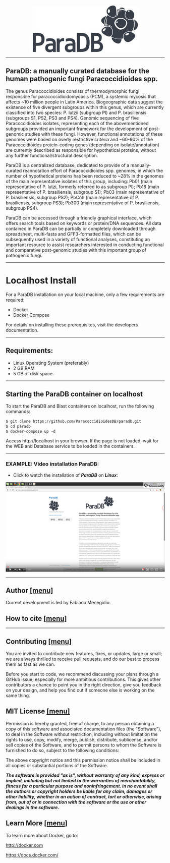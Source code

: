 <p align="center"><img src="https://raw.githubusercontent.com/ParacoccidioidesDB/paracoccidioidesdb.github.io/master/images/paradb_logo.png"></p>

---

## ParaDB: a manually curated database for the human pathogenic fungi Paracoccidioides spp.

The genus Paracoccidioides consists of thermodymorphic fungi responsible for paracoccidioidomycosis (PCM), a systemic mycosis that affects ~10 million people in Latin America. Biogeographic data suggest the existence of five divergent subgroups within this genus, which are currently classified into two species: P. lutzii (subgroup Pl) and P. brasiliensis (subgroups S1, PS2, PS3 and PS4). Genomic sequencing of five Paracoccidioides isolates, representing each of the abovementioned subgroups provided an important framework for the development of post-genomic studies with these fungi. However, functional annotations of these genomes were based on overly restrictive criteria and ~60-90% of the Paracoccidioides protein-coding genes (depending on isolate/annotation) are currently described as responsible for hypothetical proteins, without any further functional/structural description. 

ParaDB is a centralized database, dedicated to provide of a manually-curated reannotation effort of Paracoccidioides spp. genomes, in which the number of hypothetical proteins has been reduced to ~28% in the genomes of the main representative isolates of this group, including: Pb01 (main representative of P. lutzi, formerly referred to as subgroup Pl); Pb18 (main representative of P. brasiliensis, subgroup S1); Pb03 (main representative of P. brasiliensis, subgroup PS2); PbCnh (main representative of P. brasiliensis, subgroup PS3); Pb300 (main representative of P. brasiliensis, subgroup PS4). 

ParaDB can be accessed through a friendly graphical interface, which offers search tools based on keywords or protein/DNA sequences. All data contained in ParaDB can be partially or completely downloaded through spreadsheet, multi-fasta and GFF3-formatted files, which can be subsequently used in a variety of functional analyses, constituting an important resource to assist researchers interested in conducting functional and comparative post-genomic studies with this important group of pathogenic fungi.

---

# Localhost Install

For a ParaDB installation on your local machine, only a few requirements are required:

- Docker
- Docker Compose

For details on installing these prerequisites, visit the developers documentation.

---

## Requirements:

- Linux Operating System (preferably)
- 2 GB RAM
- 5 GB of disk space.

---

## Starting the ParaDB container on localhost

To start the ParaDB and Blast containers on localhost, run the following commands:

```
$ git clone https://github.com/ParacoccidioidesDB/paradb.git
$ cd paradb
$ docker-compose up -d
```

Access http://localhost in your browser. If the page is not loaded, wait for the WEB and Database service to be loaded in the containers.

---

### EXAMPLE: Video installation ParaDB:

- Click to watch the installation of ***ParaDB*** on ***Linux***:

[![Watch the video](https://raw.githubusercontent.com/ParacoccidioidesDB/paracoccidioidesdb.github.io/master/images/Screenshot%20from%202019-05-28%2016-05-36.png)](https://www.youtube.com/watch?v=FkQOJfGIepo)

---------------------------------------------------------------------------------------------------------------------------------------------------------------------------------------

## Author <a name="Author" /> [[menu]](#menu)

Current development is led by Fabiano Menegidio.

## How to cite <a name="Cite" /> [[menu]](#menu)

---------------------------------------------------------------------------------------------------------------------------------------------------------------------------------------

## Contributing <a name="Contributing" /> [[menu]](#menu)

You are invited to contribute new features, fixes, or updates, large or small; we are always thrilled to receive pull requests, and do our best to process them as fast as we can.

Before you start to code, we recommend discussing your plans through a GitHub issue, especially for more ambitious contributions. This gives other contributors a chance to point you in the right direction, give you feedback on your design, and help you find out if someone else is working on the same thing.

## MIT License <a name="MIT" /> [[menu]](#menu)

Permission is hereby granted, free of charge, to any person obtaining a copy of this software and associated documentation files (the "Software"), to deal in the Software without restriction, including without limitation the rights to use, copy, modify, merge, publish, distribute, sublicense, and/or sell copies of the Software, and to permit persons to whom the Software is furnished to do so, subject to the following conditions:

The above copyright notice and this permission notice shall be included in all copies or substantial portions of the Software.

***The software is provided "as is", without warranty of any kind, express or implied, including but not limited to the warranties of merchantability, fitness for a particular purpose and noninfringement. in no event shall the authors or copyright holders be liable for any claim, damages or other liability, whether in an action of contract, tort or otherwise, arising from, out of or in connection with the software or the use or other dealings in the software.***


## Learn More <a name="Learn-More" /> [[menu]](#menu)

To learn more about Docker, go to:

http://docker.com

https://docs.docker.com/
